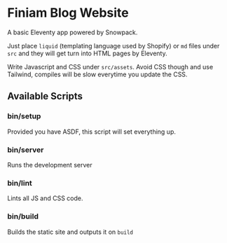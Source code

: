 # Finiam Blog Website

A basic Eleventy app powered by Snowpack.

Just place `liquid` (templating language used by Shopify) or `md` files under `src` and they will get turn into HTML pages by Eleventy.

Write Javascript and CSS under `src/assets`. Avoid CSS though and use Tailwind, compiles will be slow everytime you update the CSS.

## Available Scripts

### bin/setup

Provided you have ASDF, this script will set everything up.

### bin/server

Runs the development server

### bin/lint

Lints all JS and CSS code.

### bin/build

Builds the static site and outputs it on `build`
